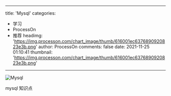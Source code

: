 
---
title: 'Mysql'
categories: 
 - 学习
 - ProcessOn
 - 推荐
headimg: 'https://img.processon.com/chart_image/thumb/616001ec6376890920823e3b.png'
author: ProcessOn
comments: false
date: 2021-11-25 01:10:41
thumbnail: 'https://img.processon.com/chart_image/thumb/616001ec6376890920823e3b.png'
---

<div>   
<img class="thumb" alt="Mysql" src="https://img.processon.com/chart_image/thumb/616001ec6376890920823e3b.png" referrerpolicy="no-referrer">
<p>mysql 知识点</p>  
</div>
            
